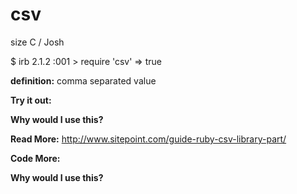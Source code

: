 # csv

size C / Josh

$ irb
2.1.2 :001 > require 'csv'
 => true

**definition:**
comma separated value

**Try it out:**


**Why would I use this?**


**Read More:**
http://www.sitepoint.com/guide-ruby-csv-library-part/

**Code More:**


**Why would I use this?**

  
